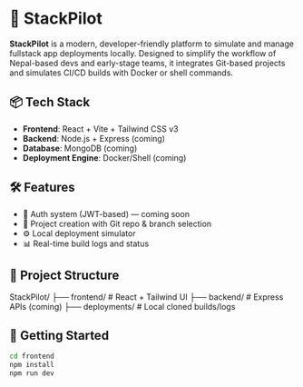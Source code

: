 # 🚀 StackPilot

**StackPilot** is a modern, developer-friendly platform to simulate and manage fullstack app deployments locally. Designed to simplify the workflow of Nepal-based devs and early-stage teams, it integrates Git-based projects and simulates CI/CD builds with Docker or shell commands.

## 📦 Tech Stack

- **Frontend**: React + Vite + Tailwind CSS v3
- **Backend**: Node.js + Express (coming)
- **Database**: MongoDB (coming)
- **Deployment Engine**: Docker/Shell (coming)

## 🛠️ Features

- 🔐 Auth system (JWT-based) — coming soon
- 📁 Project creation with Git repo & branch selection
- ⚙️ Local deployment simulator
- 📊 Real-time build logs and status

## 📁 Project Structure

StackPilot/
├── frontend/ # React + Tailwind UI
├── backend/ # Express APIs (coming)
├── deployments/ # Local cloned builds/logs



## 🚀 Getting Started

```bash
cd frontend
npm install
npm run dev